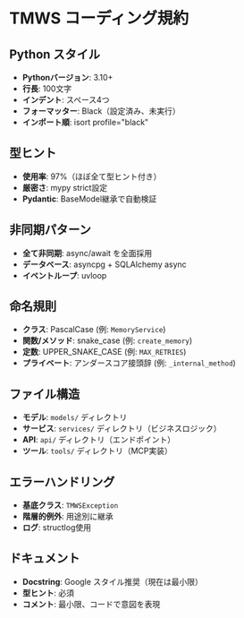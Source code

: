 # TMWS コーディング規約

## Python スタイル
- **Pythonバージョン**: 3.10+
- **行長**: 100文字
- **インデント**: スペース4つ
- **フォーマッター**: Black（設定済み、未実行）
- **インポート順**: isort profile="black"

## 型ヒント
- **使用率**: 97%（ほぼ全て型ヒント付き）
- **厳密さ**: mypy strict設定
- **Pydantic**: BaseModel継承で自動検証

## 非同期パターン
- **全て非同期**: async/await を全面採用
- **データベース**: asyncpg + SQLAlchemy async
- **イベントループ**: uvloop

## 命名規則
- **クラス**: PascalCase (例: `MemoryService`)
- **関数/メソッド**: snake_case (例: `create_memory`)
- **定数**: UPPER_SNAKE_CASE (例: `MAX_RETRIES`)
- **プライベート**: アンダースコア接頭辞 (例: `_internal_method`)

## ファイル構造
- **モデル**: `models/` ディレクトリ
- **サービス**: `services/` ディレクトリ（ビジネスロジック）
- **API**: `api/` ディレクトリ（エンドポイント）
- **ツール**: `tools/` ディレクトリ（MCP実装）

## エラーハンドリング
- **基底クラス**: `TMWSException`
- **階層的例外**: 用途別に継承
- **ログ**: structlog使用

## ドキュメント
- **Docstring**: Google スタイル推奨（現在は最小限）
- **型ヒント**: 必須
- **コメント**: 最小限、コードで意図を表現